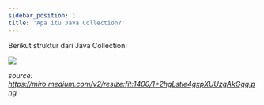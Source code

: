 ```yaml
---
sidebar_position: 1
title: 'Apa itu Java Collection?'
---
```


Berikut struktur dari Java Collection:

![](https://miro.medium.com/v2/resize:fit:1400/1*2hgLstie4gxpXUUzgAkGgg.png)

_source: https://miro.medium.com/v2/resize:fit:1400/1*2hgLstie4gxpXUUzgAkGgg.png_
